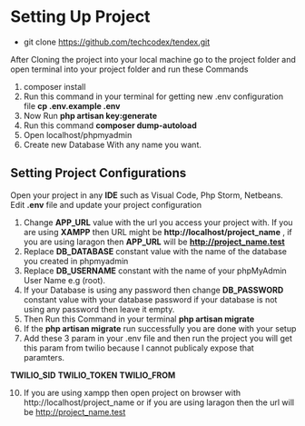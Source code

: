 # Setting Up Project

- git clone https://github.com/techcodex/tendex.git

After Cloning the project into your local machine go to the project folder and open
terminal into your project folder and run these Commands

1. composer install
2. Run this command in your terminal for getting new .env configuration file 
**cp .env.example .env**
3. Now Run **php artisan key:generate**
4. Run this command **composer dump-autoload**
5. Open localhost/phpmyadmin
6. Create new Database With any name you want.


## Setting Project Configurations

Open your project in any **IDE** such as Visual Code, Php Storm, Netbeans. Edit **.env**
file and update your project configuration

1. Change **APP_URL** value with the url you access your project with. If you are using **XAMPP**
   then URL might be **http://localhost/project_name** , if you are using laragon then **APP_URL** will be **http://project_name.test**
2. Replace **DB_DATABASE** constant value with the name of the database you created in phpmyadmin
3. Replace **DB_USERNAME** constant with the name of your phpMyAdmin User Name e.g (root).
4. If your Database is using any password then change **DB_PASSWORD** constant value with
   your database password if your database is not using any password then leave it empty.
7. Then Run this Command in your terminal **php artisan migrate**
8. If the **php artisan migrate** run successfully you are done with your setup
9. Add these 3 param in your .env file and then run the project you will get this param from twilio because I cannot publicaly expose that paramters.

**TWILIO_SID**
**TWILIO_TOKEN**
**TWILIO_FROM**

10. If you are using xampp then open project on browser with http://localhost/project_name or if 
   you are using laragon then the url will be http://project_name.test
